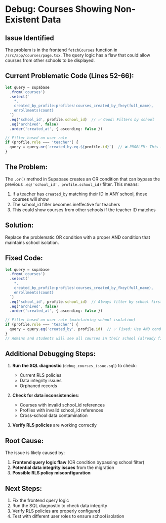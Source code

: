 # Debug: Courses Showing Non-Existent Data

## Issue Identified

The problem is in the frontend `fetchCourses` function in `/src/app/courses/page.tsx`. The query logic has a flaw that could allow courses from other schools to be displayed.

## Current Problematic Code (Lines 52-66):

```typescript
let query = supabase
  .from('courses')
  .select(`
    *,
    created_by_profile:profiles!courses_created_by_fkey(full_name),
    enrollments(count)
  `)
  .eq('school_id', profile.school_id)  // ✅ Good: Filters by school
  .eq('archived', false)
  .order('created_at', { ascending: false })

// Filter based on user role
if (profile.role === 'teacher') {
  query = query.or(`created_by.eq.${profile.id}`)  // ❌ PROBLEM: This OR condition could bypass school filter
}
```

## The Problem:

The `.or()` method in Supabase creates an OR condition that can bypass the previous `.eq('school_id', profile.school_id)` filter. This means:

1. If a teacher has `created_by` matching their ID in ANY school, those courses will show
2. The school_id filter becomes ineffective for teachers
3. This could show courses from other schools if the teacher ID matches

## Solution:

Replace the problematic OR condition with a proper AND condition that maintains school isolation.

## Fixed Code:

```typescript
let query = supabase
  .from('courses')
  .select(`
    *,
    created_by_profile:profiles!courses_created_by_fkey(full_name),
    enrollments(count)
  `)
  .eq('school_id', profile.school_id)  // Always filter by school first
  .eq('archived', false)
  .order('created_at', { ascending: false })

// Filter based on user role (maintaining school isolation)
if (profile.role === 'teacher') {
  query = query.eq('created_by', profile.id)  // ✅ Fixed: Use AND condition, not OR
}
// Admins and students will see all courses in their school (already filtered by school_id above)
```

## Additional Debugging Steps:

1. **Run the SQL diagnostic** (`debug_courses_issue.sql`) to check:
   - Current RLS policies
   - Data integrity issues
   - Orphaned records

2. **Check for data inconsistencies**:
   - Courses with invalid school_id references
   - Profiles with invalid school_id references
   - Cross-school data contamination

3. **Verify RLS policies** are working correctly

## Root Cause:

The issue is likely caused by:
1. **Frontend query logic flaw** (OR condition bypassing school filter)
2. **Potential data integrity issues** from the migration
3. **Possible RLS policy misconfiguration**

## Next Steps:

1. Fix the frontend query logic
2. Run the SQL diagnostic to check data integrity
3. Verify RLS policies are properly configured
4. Test with different user roles to ensure school isolation
